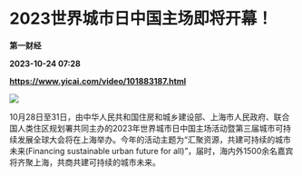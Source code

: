# 2023世界城市日中国主场即将开幕！
**第一财经**

**2023-10-24 07:28**

**https://www.yicai.com/video/101883187.html**

![](http://imgcdn.yicai.com/vms-new/2023/10/231f7f27-f490-4b07-aa6b-52d94c4a4998.png) 

10月28日至31日，由中华人民共和国住房和城乡建设部、上海市人民政府、联合国人类住区规划署共同主办的2023年世界城市日中国主场活动暨第三届城市可持续发展全球大会将在上海举办。今年的活动主题为“汇聚资源，共建可持续的城市未来(Financing sustainable urban future for all)”，届时，海内外1500余名嘉宾将齐聚上海，共商共建可持续的城市未来。